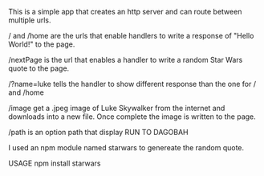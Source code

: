 This is a simple app that creates an http server and can route between multiple urls.

/ and /home are the urls that enable handlers to write a response of "Hello World!"
to the page.

/nextPage is the url that enables a handler to write a random Star Wars quote to the page.

/?name=luke tells the handler to show different response than the one for / and /home

/image get a .jpeg image of Luke Skywalker from the internet and downloads into a new file. Once complete the image is written to the page. 

/path is an option path that display RUN TO DAGOBAH

I used an npm module named starwars to genereate the random quote.

USAGE npm install starwars




